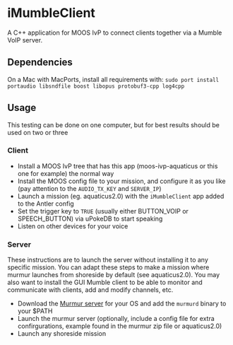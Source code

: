 # iMumbleClient

A C++ application for MOOS IvP to connect clients together via a Mumble VoIP server. 

## Dependencies

On a Mac with MacPorts, install all requirements with: `sudo port install portaudio libsndfile boost libopus protobuf3-cpp log4cpp`

## Usage

This testing can be done on one computer, but for best results should be used on two or three

### Client

 * Install a MOOS IvP tree that has this app (moos-ivp-aquaticus or this one for example) the normal way
 * Install the MOOS config file to your mission, and configure it as you like (pay attention to the `AUDIO_TX_KEY` and `SERVER_IP`)
 * Launch a mission (eg. aquaticus2.0) with the `iMumbleClient` app added to the Antler config
 * Set the trigger key to `TRUE` (usually either BUTTON_VOIP or SPEECH_BUTTON) via uPokeDB to start speaking
 * Listen on other devices for your voice

### Server

These instructions are to launch the server without installing it to any specific mission. You can adapt these steps to make a mission where murmur launches from shoreside by default (see aquaticus2.0).
You may also want to install the GUI Mumble client to be able to monitor and communicate with clients, add and modify channels, etc.

 * Download the [Murmur server](https://wiki.mumble.info/wiki/Main_Page) for your OS and add the `murmurd` binary to your $PATH
 * Launch the murmur server (optionally, include a config file for extra confirgurations, example found in the murmur zip file or aquaticus2.0)
 * Launch any shoreside mission
